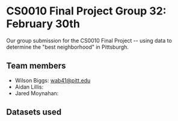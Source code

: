 # CS0010 Final Project Group 32: February 30th

Our group submission for the CS0010 Final Project -- using data to determine the "best neighborhood" in Pittsburgh.

## Team members

- Wilson Biggs: wab41@pitt.edu
- Aidan Lillis:
- Jared Moynahan: 

## Datasets used
